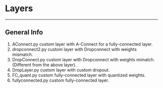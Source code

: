 # Layers
***

## General Info

1. AConnect.py custom layer with A-Connect for a fully-connected layer.
2. dropconnect2.py custom layer with Dropconnect with weights mismatch.
3. DropConnect.py custom layer with Dropconnect with weights mimatch. (Different from the above layer).
4. DropLayer.py custom layer with custom dropout.
5. FC_quant.py custom fully-connected layer with quantized weights.
6.  fullyconnected.py custom fully-connected layer.


